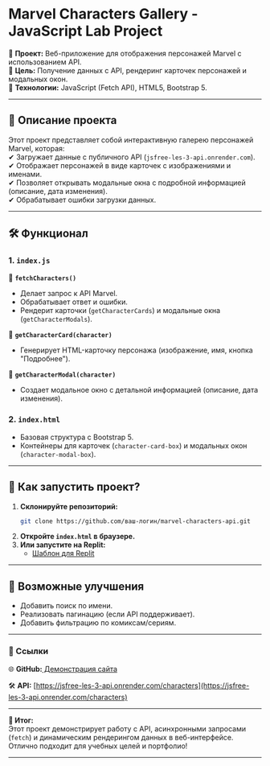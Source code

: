 # **Marvel Characters Gallery - JavaScript Lab Project**  

🚀 **Проект:** Веб-приложение для отображения персонажей Marvel с использованием API.  
🔹 **Цель:** Получение данных с API, рендеринг карточек персонажей и модальных окон.  
🔹 **Технологии:** JavaScript (Fetch API), HTML5, Bootstrap 5.  

---

## **📌 Описание проекта**  
Этот проект представляет собой интерактивную галерею персонажей Marvel, которая:  
✔ Загружает данные с публичного API (`jsfree-les-3-api.onrender.com`).  
✔ Отображает персонажей в виде карточек с изображениями и именами.  
✔ Позволяет открывать модальные окна с подробной информацией (описание, дата изменения).  
✔ Обрабатывает ошибки загрузки данных.  

---

## **🛠 Функционал**  
### **1. `index.js`**  
📌 **`fetchCharacters()`**  
- Делает запрос к API Marvel.  
- Обрабатывает ответ и ошибки.  
- Рендерит карточки (`getCharacterCards`) и модальные окна (`getCharacterModals`).  

📌 **`getCharacterCard(character)`**  
- Генерирует HTML-карточку персонажа (изображение, имя, кнопка "Подробнее").  

📌 **`getCharacterModal(character)`**  
- Создает модальное окно с детальной информацией (описание, дата изменения).  

### **2. `index.html`**  
- Базовая структура с Bootstrap 5.  
- Контейнеры для карточек (`character-card-box`) и модальных окон (`character-modal-box`).  

---

## **🚀 Как запустить проект?**  
1. **Склонируйте репозиторий:**  
   ```sh
   git clone https://github.com/ваш-логин/marvel-characters-api.git
   ```
2. **Откройте `index.html` в браузере.**  
3. **Или запустите на Replit:**  
   - [Шаблон для Replit](https://replit.com/@5t0dgm/Lab13JS-les-3-start-template)  

---

## **🔧 Возможные улучшения**  
- Добавить поиск по имени.  
- Реализовать пагинацию (если API поддерживает).  
- Добавить фильтрацию по комиксам/сериям.  

---

### **🔗 Ссылки**  
🌐 **GitHub:**[ Демонстрация сайта  ](https://dobromilov.github.io/marvel-characters-api/)


🛠 **API:** [https://jsfree-les-3-api.onrender.com/characters](https://jsfree-les-3-api.onrender.com/characters)  

---

**🎯 Итог:**  
Этот проект демонстрирует работу с API, асинхронными запросами (`fetch`) и динамическим рендерингом данных в веб-интерфейсе. Отлично подходит для учебных целей и портфолио!  

--- 
